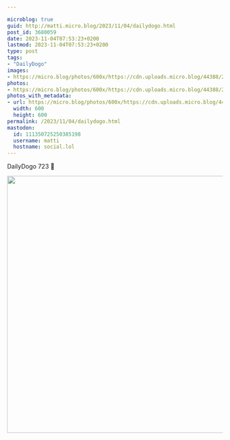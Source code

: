 ```yaml
---

microblog: true
guid: http://matti.micro.blog/2023/11/04/dailydogo.html
post_id: 3680059
date: 2023-11-04T07:53:23+0200
lastmod: 2023-11-04T07:53:23+0200
type: post
tags:
- "DailyDogo"
images:
- https://micro.blog/photos/600x/https://cdn.uploads.micro.blog/44388/2023/0ed3ff86067a48ad92abd96e00e4a275.jpg
photos:
- https://micro.blog/photos/600x/https://cdn.uploads.micro.blog/44388/2023/0ed3ff86067a48ad92abd96e00e4a275.jpg
photos_with_metadata:
- url: https://micro.blog/photos/600x/https://cdn.uploads.micro.blog/44388/2023/0ed3ff86067a48ad92abd96e00e4a275.jpg
  width: 600
  height: 600
permalink: /2023/11/04/dailydogo.html
mastodon:
  id: 111350725250385198
  username: matti
  hostname: social.lol
---
```

DailyDogo 723 🐶

<img src="/media/uploads/2023/0ed3ff86067a48ad92abd96e00e4a275.jpg" width="600" height="600" alt="" />
